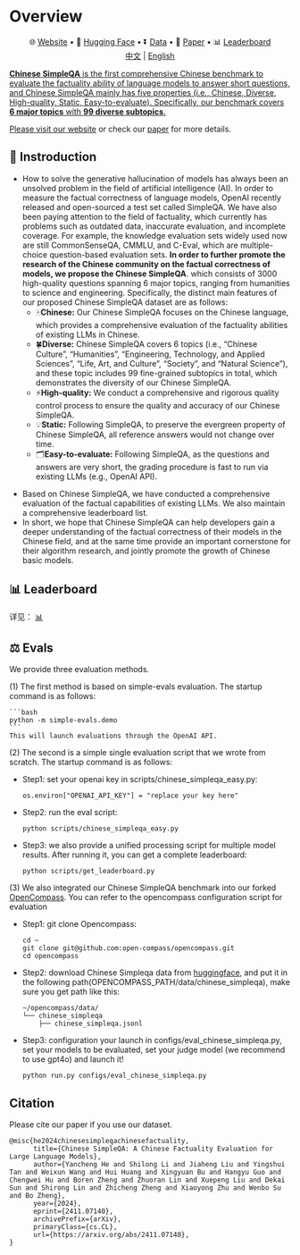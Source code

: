 


# Overview
<p align="center">
   🌐 <a href="https://openstellarteam.github.io/ChineseSimpleQA/" target="_blank">Website</a> • 🤗 <a href="https://huggingface.co/datasets/OpenStellarTeam/Chinese-SimpleQA" target="_blank">Hugging Face</a> • ⏬ <a href="#data" target="_blank">Data</a> •   📃 <a href="https://huggingface.co/datasets/OpenStellarTeam/Chinese-SimpleQA" target="_blank">Paper</a> •   📊 <a href="http://47.109.32.164/" target="_blank">Leaderboard</a>  <br>  <a href="https://github.com/OpenStellarTeam/ChineseSimpleQA/blob/master/README_zh.md">   中文</a> | <a href="https://github.com/OpenStellarTeam/ChineseSimpleQA/blob/master/README.md">English 
</p> 

**Chinese SimpleQA** is the first comprehensive Chinese benchmark to evaluate the factuality ability of language models to answer short questions, and Chinese SimpleQA mainly has five properties (i.e., Chinese, Diverse, High-quality, Static, Easy-to-evaluate). Specifically, our benchmark covers **6 major topics** with **99 diverse subtopics**. 

Please visit our [website](https://openstellarteam.github.io/ChineseSimpleQA/) or check our [paper](https://arxiv.org/abs/2411.07140) for more details. 



## 💫 Instroduction

* How to solve the generative hallucination of models has always been an unsolved problem in the field of artificial intelligence (AI). In order to measure the factual correctness of language models, OpenAI recently released and open-sourced a test set called SimpleQA. We have also been paying attention to the field of  factuality, which currently has problems such as outdated data, inaccurate evaluation, and incomplete coverage. For example, the knowledge evaluation sets widely used now are still CommonSenseQA, CMMLU, and C-Eval, which are multiple-choice question-based evaluation sets. **In order to further promote the research of the Chinese community on the factual correctness of models, we propose the Chinese SimpleQA**.  which consists of 3000 high-quality questions spanning 6 major topics, ranging from humanities to science and engineering. Specifically, the distinct main features of our proposed Chinese SimpleQA dataset are as follows:
  * 🀄**Chinese:** Our Chinese SimpleQA focuses on the Chinese language, which provides a comprehensive evaluation of the factuality abilities of existing LLMs in Chinese.
  * 🍀**Diverse:** Chinese SimpleQA covers 6 topics (i.e., “Chinese Culture”, “Humanities”, “Engineering, Technology, and Applied Sciences”, “Life, Art, and Culture”, “Society”, and “Natural Science”), and these topic includes 99 fine-grained subtopics in total, which demonstrates the diversity of our Chinese SimpleQA. 
  * ⚡**High-quality:** We conduct a comprehensive and rigorous quality control process to ensure the quality and accuracy of our Chinese SimpleQA.
  * 💡**Static:** Following SimpleQA, to preserve the evergreen property of Chinese SimpleQA, all reference answers would not change over time. 
  * 🗂️**Easy-to-evaluate:** Following SimpleQA, as the questions and answers are very short, the grading procedure is fast to run via existing LLMs (e.g., OpenAI API).

- Based on Chinese SimpleQA, we have conducted a comprehensive evaluation of the factual capabilities of existing LLMs. We also maintain a comprehensive leaderboard list. 
- In short, we hope that Chinese SimpleQA can help developers gain a deeper understanding of the factual correctness of their models in the Chinese field, and at the same time provide an important cornerstone for their algorithm research, and jointly promote the growth of Chinese basic models.





## 📊 Leaderboard

详见：  [📊](http://47.109.32.164/)



## ⚖️ Evals

We provide three evaluation methods. 

(1) The first method is based on simple-evals evaluation. The startup command is as follows: 

    ```bash
    python -m simple-evals.demo
    ```
    This will launch evaluations through the OpenAI API.



(2) The second is a simple single evaluation script that we wrote from scratch.  The startup command is as follows: 

- Step1: set your openai key in scripts/chinese_simpleqa_easy.py:

  ```
  os.environ["OPENAI_API_KEY"] = "replace your key here"
  ```

- Step2: run the eval script:

  ```
  python scripts/chinese_simpleqa_easy.py
  ```

- Step3: we also provide a unified processing script for multiple model results. After running it, you can get a complete leaderboard:

  ```
  python scripts/get_leaderboard.py
  ```

  

(3) We also integrated our Chinese SimpleQA benchmark into our forked [OpenCompass](https://github.com/open-compass/opencompass). You can refer to the opencompass configuration script for evaluation
- Step1: git clone Opencompass:
  ```shell
  cd ~
  git clone git@github.com:open-compass/opencompass.git
  cd opencompass
  ```
- Step2: download Chinese Simpleqa data from [huggingface](https://huggingface.co/datasets/OpenStellarTeam/Chinese-SimpleQA),  and put it in the following path(OPENCOMPASS_PATH/data/chinese_simpleqa), make sure you get path like this:
    ```
    ~/opencompass/data/
    └── chinese_simpleqa
        ├── chinese_simpleqa.jsonl
    ```


- Step3: configuration your launch in configs/eval_chinese_simpleqa.py, set your models to be evaluated, set your judge model (we recommend to use gpt4o) and launch it!
  ```
  python run.py configs/eval_chinese_simpleqa.py
  ```


## Citation

Please cite our paper if you use our dataset.

```
@misc{he2024chinesesimpleqachinesefactuality,
      title={Chinese SimpleQA: A Chinese Factuality Evaluation for Large Language Models}, 
      author={Yancheng He and Shilong Li and Jiaheng Liu and Yingshui Tan and Weixun Wang and Hui Huang and Xingyuan Bu and Hangyu Guo and Chengwei Hu and Boren Zheng and Zhuoran Lin and Xuepeng Liu and Dekai Sun and Shirong Lin and Zhicheng Zheng and Xiaoyong Zhu and Wenbo Su and Bo Zheng},
      year={2024},
      eprint={2411.07140},
      archivePrefix={arXiv},
      primaryClass={cs.CL},
      url={https://arxiv.org/abs/2411.07140}, 
}
```

